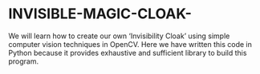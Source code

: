 # INVISIBLE-MAGIC-CLOAK-
We will learn how to create our own ‘Invisibility Cloak’ using simple computer vision techniques in OpenCV. Here we have written this code in Python because it provides exhaustive and sufficient library to build this program.
